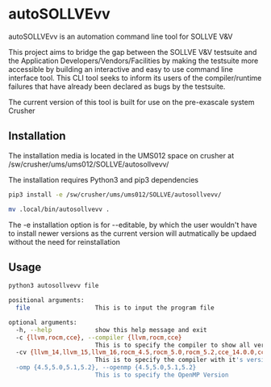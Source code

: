
# autoSOLLVEvv

autoSOLLVEvv is an automation command line tool for SOLLVE V&V


This project aims to bridge the gap between the SOLLVE V&V testsuite and the Application Developers/Vendors/Facilities by making the testsuite more accessible by building an interactive and easy to use command line interface tool. This CLI tool seeks to inform its users of the compiler/runtime failures that have already been declared as bugs by the testsuite.

The current version of this tool is built for use on the pre-exascale system Crusher


## Installation

The installation media is located in the UMS012 space on crusher at /sw/crusher/ums/ums012/SOLLVE/autosollvevv/


The installation requires Python3 and pip3 dependencies
```bash
pip3 install -e /sw/crusher/ums/ums012/SOLLVE/autosollvevv/

mv .local/bin/autosollvevv .
```
The -e installation option is for --editable, by which the user wouldn't have to install newer versions as the current version will autmatically be updaed without the need for reinstallation



## Usage

```bash
python3 autosollvevv file
```


```bash
positional arguments:
  file                  This is to input the program file

optional arguments:
  -h, --help            show this help message and exit
  -c {llvm,rocm,cce}, --compiler {llvm,rocm,cce}
                        This is to specify the compiler to show all versions
  -cv {llvm_14,llvm_15,llvm_16,rocm_4.5,rocm_5.0,rocm_5.2,cce_14.0.0,cce_14.0.1}, --compilerversion {llvm_14,llvm_15,llvm_16,rocm_4.5,rocm_5.0,rocm_5.2,cce_14.0.0,cce_14.0.1}
                        This is to specify the compiler with it's version
  -omp {4.5,5.0,5.1,5.2}, --openmp {4.5,5.0,5.1,5.2}
                        This is to specify the OpenMP Version

```
